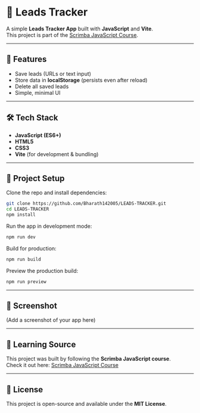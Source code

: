 # 📌 Leads Tracker

A simple **Leads Tracker App** built with **JavaScript** and **Vite**.  
This project is part of the [Scrimba JavaScript Course](https://scrimba.com/learn-javascript-c0v/~0563).

---

## 🚀 Features
- Save leads (URLs or text input)
- Store data in **localStorage** (persists even after reload)
- Delete all saved leads
- Simple, minimal UI

---

## 🛠️ Tech Stack
- **JavaScript (ES6+)**
- **HTML5**
- **CSS3**
- **Vite** (for development & bundling)

---

## 📂 Project Setup

Clone the repo and install dependencies:

```bash
git clone https://github.com/Bharath142005/LEADS-TRACKER.git
cd LEADS-TRACKER
npm install
```

Run the app in development mode:

```bash
npm run dev
```

Build for production:

```bash
npm run build
```

Preview the production build:

```bash
npm run preview
```

---

## 📸 Screenshot
(Add a screenshot of your app here)

---

## 📖 Learning Source
This project was built by following the **Scrimba JavaScript course**.  
Check it out here: [Scrimba JavaScript Course](https://scrimba.com/learn-javascript-c0v/~0563)

---

## 📝 License
This project is open-source and available under the **MIT License**.
